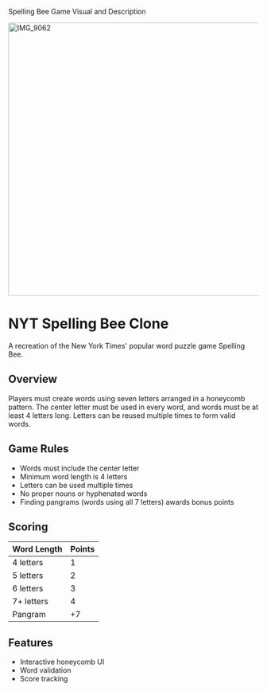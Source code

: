 Spelling Bee Game Visual and Description

<img width="549" alt="IMG_9062" src="https://github.com/user-attachments/assets/bcc97cd1-3328-4f91-bf82-f385873e2a09" />

# NYT Spelling Bee Clone

A recreation of the New York Times' popular word puzzle game Spelling Bee.

## Overview

Players must create words using seven letters arranged in a honeycomb pattern. The center letter must be used in every word, and words must be at least 4 letters long. Letters can be reused multiple times to form valid words.

## Game Rules

- Words must include the center letter
- Minimum word length is 4 letters 
- Letters can be used multiple times
- No proper nouns or hyphenated words
- Finding pangrams (words using all 7 letters) awards bonus points

## Scoring

| Word Length | Points |
|------------|--------|
| 4 letters  | 1      |
| 5 letters  | 2      |
| 6 letters  | 3      |
| 7+ letters | 4      |
| Pangram    | +7     |

## Features

- Interactive honeycomb UI
- Word validation
- Score tracking

